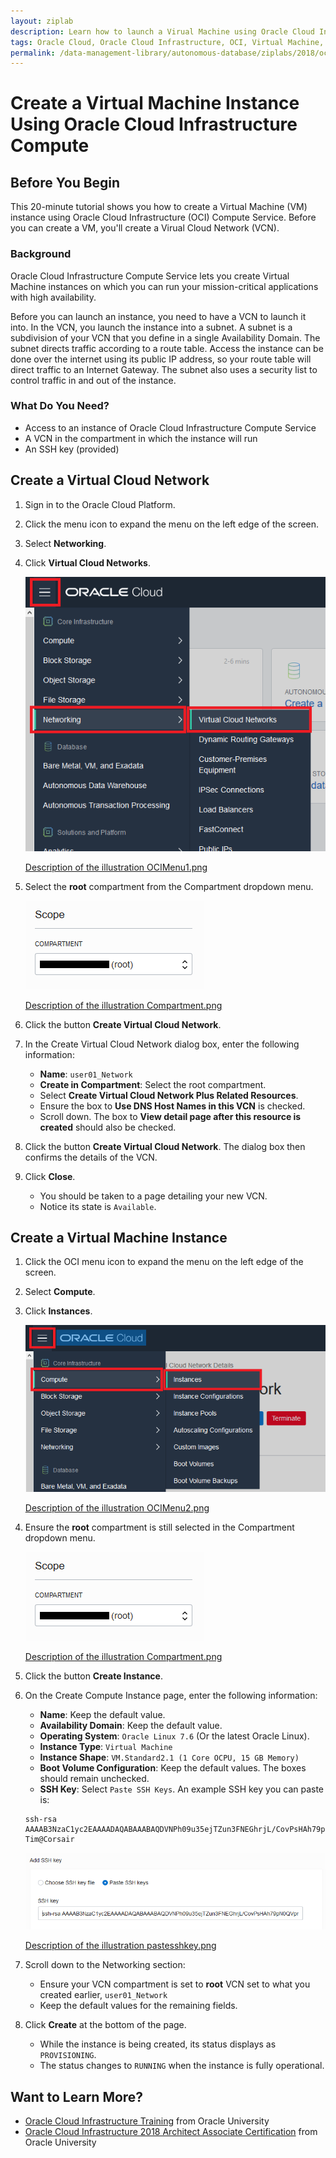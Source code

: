 ```yaml
---
layout: ziplab
description: Learn how to launch a Virual Machine using Oracle Cloud Infrastructure Computer Service
tags: Oracle Cloud, Oracle Cloud Infrastructure, OCI, Virtual Machine, VM, Virtual Cloud Network, VCN
permalink: /data-management-library/autonomous-database/ziplabs/2018/oci-vm/index.html
---
```

# Create a Virtual Machine Instance Using Oracle Cloud Infrastructure Compute #

## Before You Begin ##
This 20-minute tutorial shows you how to create a Virtual Machine (VM) instance using Oracle Cloud Infrastructure (OCI) Compute Service. Before you can create a VM, you'll create a Virual Cloud Network (VCN).

### Background ###
Oracle Cloud Infrastructure Compute Service lets you create Virtual Machine instances on which you can run your mission-critical applications with high availability.

Before you can launch an instance, you need to have a VCN to launch it into. In the VCN, you launch the instance into a subnet. A subnet is a subdivision of your VCN that you define in a single Availability Domain. The subnet directs traffic according to a route table. Access the instance can be done over the internet using its public IP address, so your route table will direct traffic to an Internet Gateway. The subnet also uses a security list to control traffic in and out of the instance.

### What Do You Need? ###
* Access to an instance of Oracle Cloud Infrastructure Compute Service
* A VCN in the compartment in which the instance will run
* An SSH key (provided)


## Create a Virtual Cloud Network ##
1. Sign in to the Oracle Cloud Platform.
2. Click the menu icon to expand the menu on the left edge of the screen.
3. Select **Networking**.
4. Click **Virtual Cloud Networks**.
    
    ![](img/OCIMenu1.png)

    [Description of the illustration OCIMenu1.png](files/OCIMenu1.txt)

5. Select the **root** compartment from the Compartment dropdown menu.

    ![](img/Compartment.png)

    [Description of the illustration Compartment.png](files/Compartment.txt)

6. Click the button **Create Virtual Cloud Network**.
7. In the Create Virtual Cloud Network dialog box, enter the following information:
     * **Name**: `user01_Network`
     * **Create in Compartment**: Select the root compartment.
     * Select **Create Virtual Cloud Network Plus Related Resources**.
     * Ensure the box to **Use DNS Host Names in this VCN** is checked.
     * Scroll down. The box to **View detail page after this resource is created** should also be checked.
8. Click the button **Create Virtual Cloud Network**. The dialog box then confirms the details of the VCN.
9. Click **Close**. 
     * You should be taken to a page detailing your new VCN.
     * Notice its state is `Available`.


## Create a Virtual Machine Instance ##
1. Click the OCI menu icon to expand the menu on the left edge of the screen.
2. Select **Compute**.
3. Click **Instances**.
    
    ![](img/OCIMenu2.png)

    [Description of the illustration OCIMenu2.png](files/OCIMenu2.txt)

4. Ensure the **root** compartment is still selected in the Compartment dropdown menu.

    ![](img/Compartment.png)

    [Description of the illustration Compartment.png](files/Compartment.txt)

5. Click the button **Create Instance**.
6. On the Create Compute Instance page, enter the following information:
     * **Name**: Keep the default value.
     * **Availability Domain**: Keep the default value.
     * **Operating System**: `Oracle Linux 7.6` (Or the latest Oracle Linux).
     * **Instance Type**: `Virtual Machine`
     * **Instance Shape**: `VM.Standard2.1 (1 Core OCPU, 15 GB Memory)`
     * **Boot Volume Configuration**: Keep the default values. The boxes should remain unchecked.
     * **SSH Key**: Select `Paste SSH Keys`. An example SSH key you can paste is: 
     <pre><code>ssh-rsa AAAAB3NzaC1yc2EAAAADAQABAAABAQDVNPh09u35ejTZun3FNEGhrjL/CovPsHAh79pN0QVprxEJaW2zjmaBZF1Q6lkuyTRvraomIlduCYxrlnwCe8oyER5dY1zuJATWm7ZiqgsvIkhj8L+ea9dBZRvFvcnFsNFnt4ALZYkW2nB2EeTdvqVMHERjFKfbRMCcO0dusmBUEsvaaqLtrvVuHBjwoXIDKkT/PFkix4DWRZRkZIjmZ/y9kwrHO4W1FYsFi4LP1xIB1c9y2H4w0SBXAMv4NCSFEIgWPQly2NywMsgEbddjW+zPz+7YjYqjWfz5Fgchu7+N1gejsIdzg1/aLvDpze6TN9xLcZx5gt04jA3TR+xfs2Ab Tim@Corsair</code></pre>
         
    ![](img/pastesshkey.png)

    [Description of the illustration pastesshkey.png](files/pastesshkey.txt)

7. Scroll down to the Networking section:
     * Ensure your VCN compartment is set to **root** VCN set to what you created earlier, `user01_Network`
     * Keep the default values for the remaining fields.
8. Click **Create** at the bottom of the page.
     * While the instance is being created, its status displays as `PROVISIONING`.
     * The status changes to `RUNNING` when the instance is fully operational.


## Want to Learn More? ##
* [Oracle Cloud Infrastructure Training](https://education.oracle.com/learn/iaas/pPillar_640) from Oracle University 
* [Oracle Cloud Infrastructure 2018 Architect Associate Certification](https://education.oracle.com/es/oracle-cloud-infrastructure-2018-architect-associate/pexam_1Z0-932) from Oracle University